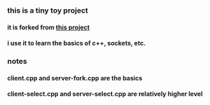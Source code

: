 ### this is a tiny toy project

#### it is forked from [this project](https://github.com/chaishilin/Tiny-webserver)

#### i use it to learn the basics of c++, sockets, etc.

### notes

#### client.cpp and server-fork.cpp are the basics

#### client-select.cpp and server-select.cpp are relatively higher level

